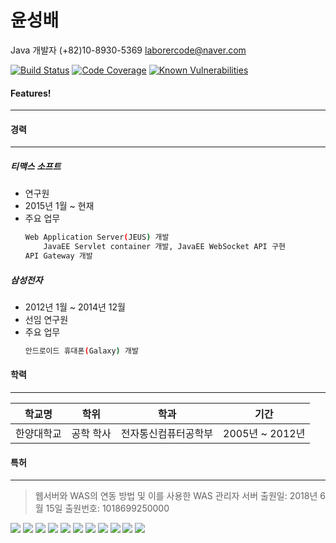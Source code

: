 # 윤성배
Java 개발자
(+82)10-8930-5369
laborercode@naver.com

[![Build Status](https://travis-ci.org/laborercode/resume.svg?branch=master)](https://travis-ci.org/laborercode/resume)  [![Code Coverage](https://img.shields.io/codecov/c/github/laborercode/resume.svg?branch=master)](https://codecov.io/gh/laborercode/resume) [![Known Vulnerabilities](https://snyk.io/test/github/laborercode/resume/badge.svg?targetFile=pom.xml)](https://snyk.io/test/github/laborercode/resume?targetFile=pom.xml)

#### Features!
----


#### 경력
----
##### 티맥스 소프트
* 연구원
* 2015년 1월 ~ 현재
* 주요 업무
    ```sh
    Web Application Server(JEUS) 개발
        JavaEE Servlet container 개발, JavaEE WebSocket API 구현
    API Gateway 개발
    ```

##### 삼성전자
* 2012년 1월 ~ 2014년 12월
* 선임 연구원
* 주요 업무
    ```sh
    안드로이드 휴대폰(Galaxy) 개발
    ```

#### 학력
----
| 학교명 | 학위 | 학과 | 기간 |
| :----: | :--: | :--: | :--: |
| 한양대학교 | 공학 학사 | 전자통신컴퓨터공학부 | 2005년 ~ 2012년 |

#### 특허
----
> 웹서버와 WAS의 연동 방법 및 이를 사용한 WAS 관리자 서버
> 출원일: 2018년 6월 15일
> 출원번호: 1018699250000


![](https://img.icons8.com/color/48/000000/ubuntu.png) ![](https://img.icons8.com/color/48/000000/android-os.png)
![](https://img.icons8.com/color/48/000000/java-coffee-cup-logo.png) ![](https://img.icons8.com/color/48/000000/python.png) ![](https://img.icons8.com/color/48/000000/c-programming.png)
![](https://img.icons8.com/color/50/000000/spring-logo.png) ![](https://atjzfseren.cloudimg.io/height/48/x/http://tomcat.apache.org/res/images/tomcat.png)
![](https://img.icons8.com/color/48/000000/jenkins.png) ![](https://img.icons8.com/color/48/000000/docker.png) ![](https://img.icons8.com/color/48/000000/git.png) ![](https://atjzfseren.cloudimg.io/height/48/x/https://www.eclipse.org/artwork/images/v2/logo-800x188.png)

